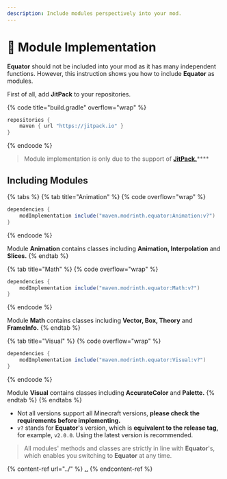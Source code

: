 ```yaml
---
description: Include modules perspectively into your mod.
---
```


# 💾 Module Implementation

**Equator** should not be included into your mod as it has many independent functions. However, this instruction shows you how to include **Equator** as modules.

First of all, add **JitPack** to your repositories.

{% code title="build.gradle" overflow="wrap" %}
```gradle
repositories {
    maven { url "https://jitpack.io" }
}
```
{% endcode %}

> Module implementation is only due to the support of [**JitPack.**](https://jitpack.io/#KrLite/Equator-v2)****

## Including Modules

{% tabs %}
{% tab title="Animation" %}
{% code overflow="wrap" %}
```gradle
dependencies {
    modImplementation include("maven.modrinth.equator:Animation:v?")
}
```
{% endcode %}

Module **Animation** contains classes including **Animation, Interpolation** and **Slices.**
{% endtab %}

{% tab title="Math" %}
{% code overflow="wrap" %}
```gradle
dependencies {
    modImplementation include("maven.modrinth.equator:Math:v?")
}
```
{% endcode %}

Module **Math** contains classes including **Vector, Box, Theory** and **FrameInfo.**
{% endtab %}

{% tab title="Visual" %}
{% code overflow="wrap" %}
```gradle
dependencies {
    modImplementation include("maven.modrinth.equator:Visual:v?")
}
```
{% endcode %}

Module **Visual** contains classes including **AccurateColor** and **Palette.**
{% endtab %}
{% endtabs %}

* Not all versions support all Minecraft versions, **please check the requirements before implementing.**
* `v?` stands for **Equator**'s version, which is **equivalent to the release tag,** for example, `v2.0.0`. Using the latest version is recommended.

> All modules' methods and classes are strictly in line with **Equator**'s, which enables you switching to **Equator** at any time.

{% content-ref url="../" %}
[..](../)
{% endcontent-ref %}

